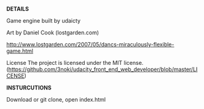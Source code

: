 **DETAILS**

Game engine built by udaicty

Art by Daniel Cook (lostgarden.com)

http://www.lostgarden.com/2007/05/dancs-miraculously-flexible-game.html



License
The project is licensed under the MIT license.(https://github.com/3noki/udacity_front_end_web_developer/blob/master/LICENSE)



**INSTURCUTIONS**

Download or git clone, open index.html


